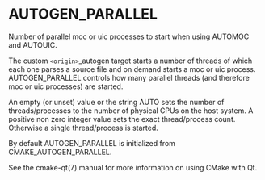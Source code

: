   

# AUTOGEN_PARALLEL  
Number of parallel moc or uic processes to start when using
AUTOMOC and AUTOUIC.  

The custom ```<origin>```_autogen target starts a number of threads of which
each one parses a source file and on demand starts a moc or uic
process.  AUTOGEN_PARALLEL controls how many parallel threads
(and therefore moc or uic processes) are started.  


An empty (or unset) value or the string AUTO sets the number of
threads/processes to the number of physical CPUs on the host system.
A positive non zero integer value sets the exact thread/process count.
Otherwise a single thread/process is started.
  

By default AUTOGEN_PARALLEL is initialized from
CMAKE_AUTOGEN_PARALLEL.  

See the cmake-qt(7) manual for more information on using CMake
with Qt.  

